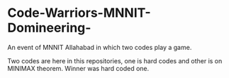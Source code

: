 # Code-Warriors-MNNIT-Domineering-
An event of MNNIT Allahabad in which two codes play a game.

Two codes are here in this repositories, one is hard codes and other is on MINIMAX theorem. Winner was hard coded one.
